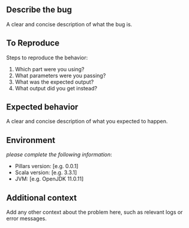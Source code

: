 ## Describe the bug
A clear and concise description of what the bug is.

## To Reproduce
Steps to reproduce the behavior:
1. Which part were you using?
2. What parameters were you passing?
3. What was the expected output?
4. What output did you get instead?

## Expected behavior
A clear and concise description of what you expected to happen.

## Environment
_please complete the following information_:
- Pillars version: [e.g. 0.0.1]
- Scala version: [e.g. 3.3.1]
- JVM: [e.g. OpenJDK 11.0.11]

## Additional context
Add any other context about the problem here, such as relevant logs or error messages.
